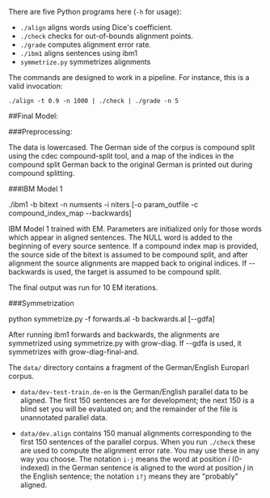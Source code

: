 There are five Python programs here (`-h` for usage):

 - `./align` aligns words using Dice's coefficient.
 - `./check` checks for out-of-bounds alignment points.
 - `./grade` computes alignment error rate.
 - `./ibm1` aligns sentences using ibm1
 - `symmetrize.py` symmetrizes alignments

The commands are designed to work in a pipeline. For instance, this is a valid invocation:

    ./align -t 0.9 -n 1000 | ./check | ./grade -n 5

##Final Model:

###Preprocessing:

The data is lowercased. The German side of the corpus is compound split using the cdec compound-split tool, and a map of the indices in the compound split German back to the original German is printed out during compound splitting.

###IBM Model 1

./ibm1 -b bitext -n numsents -i niters [-o param\_outfile -c compound\_index\_map --backwards]

IBM Model 1 trained with EM. Parameters are initialized only for those words which appear in aligned sentences. The NULL word is added to the beginning of every source sentence. If a compound index map is provided, the source side of the bitext is assumed to be compound split, and after alignment the source alignments are mapped back to original indices. If --backwards is used, the target is assumed to be compound split.

The final output was run for 10 EM iterations.

###Symmetrization

python symmetrize.py -f forwards.al -b backwards.al [--gdfa]

After running ibm1 forwards and backwards, the alignments are symmetrized using symmetrize.py with grow-diag. If --gdfa is used, it symmetrizes with grow-diag-final-and.

The `data/` directory contains a fragment of the German/English Europarl corpus.

 - `data/dev-test-train.de-en` is the German/English parallel data to be aligned. The first 150 sentences are for development; the next 150 is a blind set you will be evaluated on; and the remainder of the file is unannotated parallel data.

 - `data/dev.align` contains 150 manual alignments corresponding to the first 150 sentences of the parallel corpus. When you run `./check` these are used to compute the alignment error rate. You may use these in any way you choose. The notation `i-j` means the word at position *i* (0-indexed) in the German sentence is aligned to the word at position *j* in the English sentence; the notation `i?j` means they are "probably" aligned.

